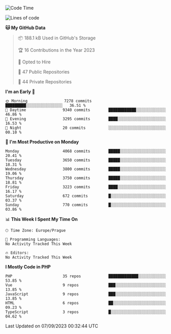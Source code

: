 <!--START_SECTION:waka-->
![Code Time](http://img.shields.io/badge/Code%20Time-1%2C583%20hrs%2058%20mins-blue)

![Lines of code](https://img.shields.io/badge/From%20Hello%20World%20I%27ve%20Written-6.5%20million%20lines%20of%20code-blue)

**🐱 My GitHub Data** 

> 📦 188.1 kB Used in GitHub's Storage 
 > 
> 🏆 16 Contributions in the Year 2023
 > 
> 💼 Opted to Hire
 > 
> 📜 47 Public Repositories 
 > 
> 🔑 44 Private Repositories 
 > 
**I'm an Early 🐤** 

```text
🌞 Morning                7278 commits        █████████░░░░░░░░░░░░░░░░   36.51 % 
🌆 Daytime                9340 commits        ████████████░░░░░░░░░░░░░   46.86 % 
🌃 Evening                3295 commits        ████░░░░░░░░░░░░░░░░░░░░░   16.53 % 
🌙 Night                  20 commits          ░░░░░░░░░░░░░░░░░░░░░░░░░   00.10 % 
```
📅 **I'm Most Productive on Monday** 

```text
Monday                   4068 commits        █████░░░░░░░░░░░░░░░░░░░░   20.41 % 
Tuesday                  3650 commits        █████░░░░░░░░░░░░░░░░░░░░   18.31 % 
Wednesday                3800 commits        █████░░░░░░░░░░░░░░░░░░░░   19.06 % 
Thursday                 3750 commits        █████░░░░░░░░░░░░░░░░░░░░   18.81 % 
Friday                   3223 commits        ████░░░░░░░░░░░░░░░░░░░░░   16.17 % 
Saturday                 672 commits         █░░░░░░░░░░░░░░░░░░░░░░░░   03.37 % 
Sunday                   770 commits         █░░░░░░░░░░░░░░░░░░░░░░░░   03.86 % 
```


📊 **This Week I Spent My Time On** 

```text
🕑︎ Time Zone: Europe/Prague

💬 Programming Languages: 
No Activity Tracked This Week

🔥 Editors: 
No Activity Tracked This Week
```

**I Mostly Code in PHP** 

```text
PHP                      35 repos            █████████████░░░░░░░░░░░░   53.85 % 
Vue                      9 repos             ███░░░░░░░░░░░░░░░░░░░░░░   13.85 % 
JavaScript               9 repos             ███░░░░░░░░░░░░░░░░░░░░░░   13.85 % 
HTML                     6 repos             ██░░░░░░░░░░░░░░░░░░░░░░░   09.23 % 
TypeScript               3 repos             █░░░░░░░░░░░░░░░░░░░░░░░░   04.62 % 
```




 Last Updated on 07/09/2023 00:32:44 UTC
<!--END_SECTION:waka-->
<!--
**AlexKratky/AlexKratky** is a ✨ _special_ ✨ repository because its `README.md` (this file) appears on your GitHub profile.

Here are some ideas to get you started:

- 🔭 I’m currently working on ...
- 🌱 I’m currently learning ...
- 👯 I’m looking to collaborate on ...
- 🤔 I’m looking for help with ...
- 💬 Ask me about ...
- 📫 How to reach me: ...
- 😄 Pronouns: ...
- ⚡ Fun fact: ...
-->
